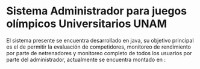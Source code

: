 # Sistema Administrador para juegos olímpicos Universitarios UNAM
El sistema presente se encuentra desarrollado en java, su objetivo principal es el de permitir la evaluación de competidores, monitoreo de rendimiento por parte de netrenadores y monitoreo completo de todos los usuarios por parte del administrador, actualmente se encuentra montado en :

